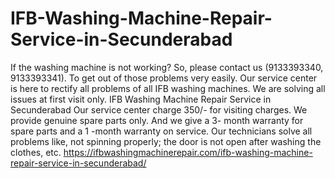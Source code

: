 # IFB-Washing-Machine-Repair-Service-in-Secunderabad
 If the washing machine is not working? So, please contact us (9133393340, 9133393341). To get out of those problems very easily. Our service center is here to rectify all problems of all IFB washing machines. We are solving all issues at first visit only. IFB Washing Machine Repair Service in Secunderabad Our service center charge 350/- for visiting charges. We provide genuine spare parts only. And we give a 3- month warranty for spare parts and a 1 -month warranty on service. Our technicians solve all problems like, not spinning properly; the door is not open after washing the clothes, etc.  https://ifbwashingmachinerepair.com/ifb-washing-machine-repair-service-in-secunderabad/
